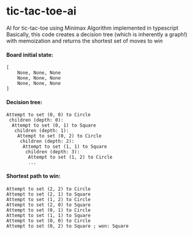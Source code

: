 # tic-tac-toe-ai
AI for tic-tac-toe using Minimax Algorithm implemented in typescript
Basically, this code creates a decision tree (which is inherently a graph!) with memoization and returns the shortest set of moves to win

#### Board initial state:
```text
[
	None, None, None
	None, None, None
	None, None, None
]
```

#### Decision tree:
```text
Attempt to set (0, 0) to Circle 
 children (depth: 0):
  Attempt to set (0, 1) to Square 
   children (depth: 1):
    Attempt to set (0, 2) to Circle 
     children (depth: 2):
      Attempt to set (1, 1) to Square 
       children (depth: 3):
        Attempt to set (1, 2) to Circle 
        ...
```

#### Shortest path to win:
```text
Attempt to set (2, 2) to Circle 
Attempt to set (2, 1) to Square 
Attempt to set (1, 2) to Circle 
Attempt to set (2, 0) to Square 
Attempt to set (0, 1) to Circle 
Attempt to set (1, 1) to Square 
Attempt to set (0, 0) to Circle 
Attempt to set (0, 2) to Square ; won: Square
```
